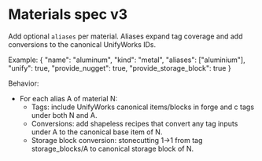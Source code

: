 Materials spec v3
=================
Add optional `aliases` per material. Aliases expand tag coverage and add conversions to the canonical UnifyWorks IDs.

Example:
{
  "name": "aluminum",
  "kind": "metal",
  "aliases": ["aluminium"],
  "unify": true,
  "provide_nugget": true,
  "provide_storage_block": true
}

Behavior:
- For each alias A of material N:
  - Tags: include UnifyWorks canonical items/blocks in forge and c tags under both N and A.
  - Conversions: add shapeless recipes that convert any tag inputs under A to the canonical base item of N.
  - Storage block conversion: stonecutting 1→1 from tag storage_blocks/A to canonical storage block of N.
